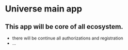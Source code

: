 # Universe main app

## This app will be core of all ecosystem.
* there will be continue all authorizations and registration
* ...